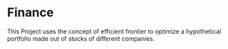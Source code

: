 # Finance
This Project uses the concept of efficient frontier to optimize a hypothetical portfolio made out of stocks of different companies.
